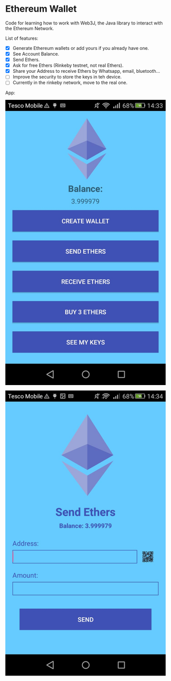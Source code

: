 # Ethereum Wallet
Code for learning how to work with Web3J, the Java library to interact with the Ethereum Network. 

List of features:

- [x] Generate Ethereum wallets or add yours if you already have one.
- [x] See Account Balance.
- [x] Send Ethers.
- [x] Ask for free Ethers (Rinkeby testnet, not real Ethers).
- [x] Share your Address to receive Ethers by Whatsapp, email, bluetooth...
- [ ] Improve the security to store the keys in teh device.
- [ ] Currently in the rinkeby network, move to the real one.

App:

![Screenshoot 1](https://github.com/AlexD10S/EthereumWallet/blob/master/screen1.jpg "Screenshoot 1")

![Screenshoot 2](https://github.com/AlexD10S/EthereumWallet/blob/master/screen2.jpg "Screenshoot 2")

